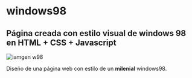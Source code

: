 # windows98
## Página creada con estilo visual de windows 98 en HTML + CSS + Javascript

![iamgen w98](https://bloginformatico.es/wp-content/uploads/2014/02/windows-98.gif)

Diseño de una página web con estilo de un **milenial** windows98.

